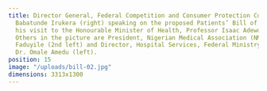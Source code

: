 ```yaml
---
title: Director General, Federal Competition and Consumer Protection Commission (FCCPC),
  Babatunde Irukera (right) speaking on the proposed Patients’ Bill of Rights, during
  his visit to the Honourable Minister of Health, Professor Isaac Adewole (2nd right).
  Others in the picture are President, Nigerian Medical Association (NMA), Dr. Francis
  Faduyile (2nd left) and Director, Hospital Services, Federal Ministry of Health,
  Dr. Omale Amedu (left).
position: 15
image: "/uploads/bill-02.jpg"
dimensions: 3313x1300
---
```



